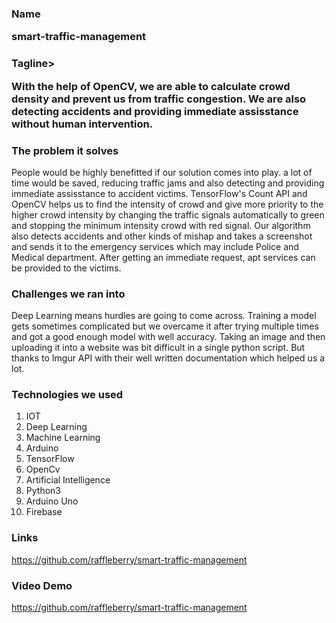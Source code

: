 <h3>Name</p>
smart-traffic-management
<h3>Tagline></p>
With the help of OpenCV, we are able to calculate crowd density and prevent us from traffic congestion.
We are also detecting accidents and providing immediate assisstance without human intervention.
<h3>The problem it solves</h3>
People would be highly benefitted if our solution comes into play. a lot of time would be saved, 
reducing traffic jams and also detecting and providing immediate assisstance to accident victims. 
TensorFlow's Count API and OpenCV helps us to find the intensity of crowd and give more priority
to the higher crowd intensity by changing the traffic signals automatically to green and stopping 
the minimum intensity crowd with red signal.
Our algorithm also detects accidents and other kinds of mishap and 
takes a screenshot and sends it to the emergency services which may include 
Police and Medical department. After getting an immediate request, apt services can be provided to the victims.
<h3>Challenges we ran into</h3>
Deep Learning means hurdles are going to come across. Training a model gets sometimes complicated but we overcame it after trying multiple times and got a good enough model with well accuracy. Taking an image and then uploading it into a website was bit difficult in a single python script. But thanks to Imgur API with their well written documentation which helped us a lot.
<h3>Technologies we used</h3>
<ol>
<li>IOT
<li>Deep Learning
<li>Machine Learning
<li>Arduino
<li>TensorFlow
<li>OpenCv
<li>Artificial Intelligence
<li>Python3
<li>Arduino Uno
<li>Firebase
</ol>
<h3>Links</h3>
<a href="https://github.com/raffleberry/smart-traffic-management">https://github.com/raffleberry/smart-traffic-management</a>
<h3>Video Demo</h3>
<a href="https://github.com/raffleberry/smart-traffic-management">https://github.com/raffleberry/smart-traffic-management</a>

